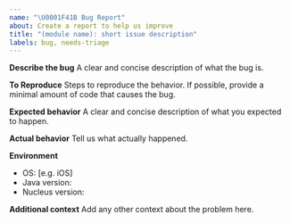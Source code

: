 ```yaml
---
name: "\U0001F41B Bug Report"
about: Create a report to help us improve
title: "(module name): short issue description"
labels: bug, needs-triage
---
```


**Describe the bug**
A clear and concise description of what the bug is.

**To Reproduce**
Steps to reproduce the behavior. If possible, provide a minimal amount of code that causes the bug.

**Expected behavior**
A clear and concise description of what you expected to happen.

**Actual behavior**
Tell us what actually happened.

**Environment**
 - OS: [e.g. iOS]
 - Java version:
 - Nucleus version:

**Additional context**
Add any other context about the problem here.

